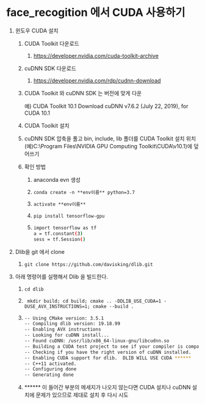 # face_recogition 에서 CUDA 사용하기

1. 윈도우 CUDA 설치

   1. CUDA Toolkit 다운로드

      1. https://developer.nvidia.com/cuda-toolkit-archive

   2. cuDNN SDK 다운로드

      1. https://developer.nvidia.com/rdp/cudnn-download

   3. CUDA Toolkit 와 cuDNN SDK 는 버전에 맞게 다운

      예) CUDA Toolkit 10.1
      	  Download cuDNN v7.6.2 (July 22, 2019), for CUDA 10.1

   4. CUDA Toolkit 설치

   5. cuDNN SDK 압축을 풀고 bin, include, lib 폴더를 CUDA Toolkit 설치 위치(예)C:\Program Files\NVIDIA GPU Computing Toolkit\CUDA\v10.1)에 덮어쓰기

   6. 확인 방법

      1. anaconda evn 생성

      2. `conda create -n **env이름** python=3.7`

      3. `activate **env이름**`

      4. `pip install tensorflow-gpu`

      5. ```bash
         import tensorflow as tf
         a = tf.constant(3)
         sess = tf.Session()
         ```

2. Dlib을 git 에서 clone

   1. `git clone https://github.com/davisking/dlib.git`

3. 아래 명령어를 실행해서 Dlib 을 빌드한다.

   1. `cd dlib`

   2. `
      mkdir build; cd build; cmake .. -DDLIB_USE_CUDA=1 -DUSE_AVX_INSTRUCTIONS=1; cmake --build .`

   3. ```bash
      -- Using CMake version: 3.5.1 
      -- Compiling dlib version: 19.18.99 
      -- Enabling AVX instructions 
      -- Looking for cuDNN install... 
      -- Found cuDNN: /usr/lib/x86_64-linux-gnu/libcudnn.so 
      -- Building a CUDA test project to see if your compiler is compatible with CUDA... 
      -- Checking if you have the right version of cuDNN installed. 
      -- Enabling CUDA support for dlib.  DLIB WILL USE CUDA ******
      -- C++11 activated. 
      -- Configuring done 
      -- Generating done
      ```

   4. \*\*\*\*\*\* 이 들어간 부분의 메세지가 나오지 않는다면 CUDA 설치나 cuDNN 설치에 문제가 있으므로 제대로 설치 후 다시 시도